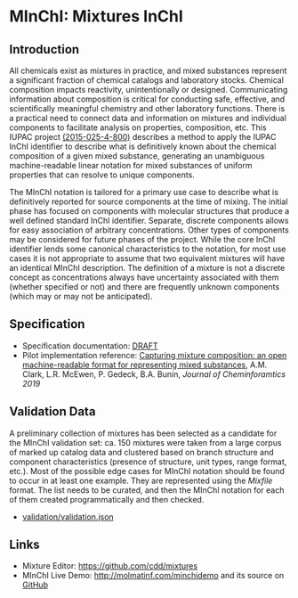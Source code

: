 # MInChI: Mixtures InChI

## Introduction

All chemicals exist as mixtures in practice, and mixed substances represent a significant fraction of chemical catalogs and laboratory stocks. Chemical composition impacts reactivity, unintentionally or designed. Communicating information about composition is critical for conducting safe, effective, and scientifically meaningful chemistry and other laboratory functions. There is a practical need to connect data and information on mixtures and individual components to facilitate analysis on properties, composition, etc. This IUPAC project [(2015-025-4-800)](https://iupac.org/project/2015-025-4-800) describes a method to apply the IUPAC InChI identifier to describe what is definitively known about the chemical composition of a given mixed substance, generating an unambiguous machine-readable linear notation for mixed substances of uniform properties that can resolve to unique components.  

The MInChI notation is tailored for a primary use case to describe what is definitively reported for source components at the time of mixing. The initial phase has focused on components with molecular structures that produce a well defined standard InChI identifier. Separate, discrete components allows for easy association of arbitrary concentrations. Other types of components may be considered for future phases of the project. While the core InChI identifier lends some canonical characteristics to the notation, for most use cases it is not appropriate to assume that two equivalent mixtures will have an identical MInChI description. The definition of a mixture is not a discrete concept as concentrations always have uncertainty associated with them (whether specified or not) and there are frequently unknown components (which may or may not be anticipated).

## Specification

* Specification documentation: [DRAFT](https://docs.google.com/document/d/1X3Mj1iyEPVBfQhDxn8r6ClKsGqhhiKxzuNC9FuTip84/edit?usp=sharing)
* Pilot implementation reference: [Capturing mixture composition: an open machine-readable format for representing mixed substances](https://doi.org/10.1186/s13321-019-0357-4), A.M. Clark, L.R. McEwen, P. Gedeck, B.A. Bunin, *Journal of Cheminforamtics 2019* 

## Validation Data

A preliminary collection of mixtures has been selected as a candidate for the MInChI validation set: ca. 150 mixtures were taken from a large corpus of marked up catalog data and clustered based on branch structure and component characteristics (presence of structure, unit types, range format, etc.). Most of the possible edge cases for MInChI notation should be found to occur in at least one example. They are represented using the _Mixfile_ format. The list needs to be curated, and then the MInChI notation for each of them created programmatically and then checked.

* [validation/validation.json](validation/validation.json)

## Links

* Mixture Editor: <https://github.com/cdd/mixtures>
* MInChI Live Demo: <http://molmatinf.com/minchidemo> and its source on [GitHub](https://github.com/IUPAC/MInChI_demo)
